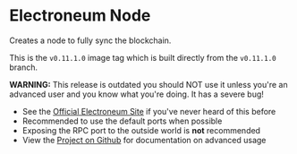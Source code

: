 # Electroneum Node

Creates a node to fully sync the blockchain.

This is the `v0.11.1.0` image tag which is built directly from the `v0.11.1.0` branch.

**WARNING:** This release is outdated you should NOT use it unless you're an advanced user and you know what
you're doing. It has a severe bug!

- See the [Official Electroneum Site](https://electroneum.com/) if you've never heard of this before
- Recommended to use the default ports when possible
- Exposing the RPC port to the outside world is **not** recommended
- View the [Project on Github](https://github.com/jc21/docker-electroneumd) for documentation on advanced usage
